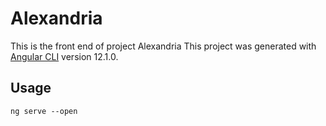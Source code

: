 # Alexandria

This is the front end of project Alexandria
This project was generated with [Angular CLI](https://github.com/angular/angular-cli) version 12.1.0.

## Usage

```node
ng serve --open
```
